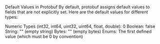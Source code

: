 Default Values in Protobuf
By default, protobuf assigns default values to fields that are not explicitly set. Here are the default values for different types:

Numeric Types (int32, int64, uint32, uint64, float, double): 0
Boolean: false
String: "" (empty string)
Bytes: "" (empty bytes)
Enums: The first defined value (which must be 0 by convention)